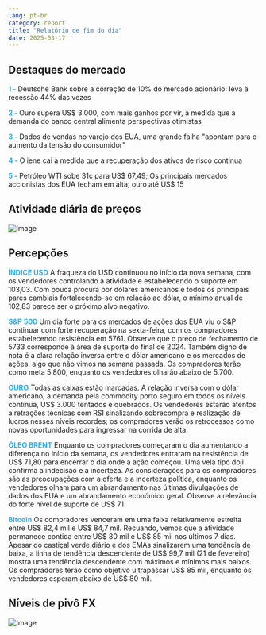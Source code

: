 ```yaml
---
lang: pt-br
category: report
title: "Relatório de fim do dia"
date: 2025-03-17
---
```



<h2>Destaques do mercado</h2>
<strong style="color: #2caef7;">1 - </strong> Deutsche Bank sobre a correção de 10% do mercado acionário: leva à recessão 44% das vezes

<strong style="color: #2caef7;">2 - </strong> Ouro supera US$ 3.000, com mais ganhos por vir, à medida que a demanda do banco central alimenta perspectivas otimistas

<strong style="color: #2caef7;">3 - </strong> Dados de vendas no varejo dos EUA, uma grande falha "apontam para o aumento da tensão do consumidor"

<strong style="color: #2caef7;">4 - </strong> O iene cai à medida que a recuperação dos ativos de risco continua

<strong style="color: #2caef7;">5 - </strong> Petróleo WTI sobe 31c para US$ 67,49; Os principais mercados accionistas dos EUA fecham em alta; ouro até US$ 15



<h2>Atividade diária de preços</h2>
<img src="https://markleighedu.github.io/img/Mar-2025/17-Mar-2025/price.jpg" alt="Image"/>

<h2>Percepções</h2>
<strong style="color: #2caef7;">ÍNDICE USD</strong> A fraqueza do USD continuou no início da nova semana, com os vendedores controlando a atividade e estabelecendo o suporte em 103,03. Com pouca procura por dólares americanos e todos os principais pares cambiais fortalecendo-se em relação ao dólar, o mínimo anual de 102,83 parece ser o próximo alvo negativo. 

<strong style="color: #2caef7;">S&P 500</strong> Um dia forte para os mercados de ações dos EUA viu o S&P continuar com forte recuperação na sexta-feira, com os compradores estabelecendo resistência em 5761. Observe que o preço de fechamento de 5733 corresponde à área de suporte do final de 2024. Também digno de nota é a clara relação inversa entre o dólar americano e os mercados de ações, algo que não vimos na semana passada. Os compradores terão como meta 5.800, enquanto os vendedores olharão abaixo de 5.700.

<strong style="color: #2caef7;">OURO</strong> Todas as caixas estão marcadas. A relação inversa com o dólar americano, a demanda pela commodity porto seguro em todos os níveis continua, US$ 3.000 tentados e quebrados. Os vendedores estarão atentos a retrações técnicas com RSI sinalizando sobrecompra e realização de lucros nesses níveis recordes; os compradores verão os retrocessos como novas oportunidades para ingressar na corrida de alta.  

<strong style="color: #2caef7;">ÓLEO BRENT</strong> Enquanto os compradores começaram o dia aumentando a diferença no início da semana, os vendedores entraram na resistência de US$ 71,80 para encerrar o dia onde a ação começou. Uma vela tipo doji confirma a indecisão e a incerteza. As considerações para os compradores são as preocupações com a oferta e a incerteza política, enquanto os vendedores olham para um abrandamento nas últimas divulgações de dados dos EUA e um abrandamento económico geral. Observe a relevância do forte nível de suporte de US$ 71.

<strong style="color: #2caef7;">Bitcoin</strong> Os compradores venceram em uma faixa relativamente estreita entre US$ 82,4 mil e US$ 84,7 mil. Recuando, vemos que a atividade permanece contida entre US$ 80 mil e US$ 85 mil nos últimos 7 dias. Apesar do castiçal verde diário e dos EMAs sinalizarem uma tendência de baixa, a linha de tendência descendente de US$ 99,7 mil (21 de fevereiro) mostra uma tendência descendente com máximos e mínimos mais baixos. Os compradores terão como objetivo ultrapassar US$ 85 mil, enquanto os vendedores esperam abaixo de US$ 80 mil.



<h2>Níveis de pivô FX</h2>
<img src="https://markleighedu.github.io/img/Mar-2025/17-Mar-2025/pivot.jpg" alt="Image"/>